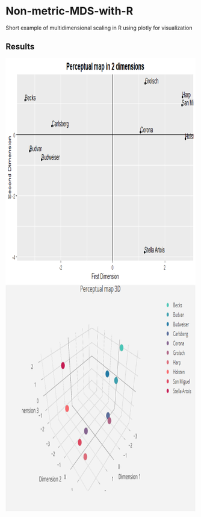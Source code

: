 # Non-metric-MDS-with-R
Short example of multidimensional scaling in R using plotly for visualization 

<h2>Results</h2>

<img src="https://raw.githubusercontent.com/Kwirtz/Non-metric-MDS-with-R/master/2D.png" width="600" height="600" />
<img src="https://raw.githubusercontent.com/Kwirtz/Non-metric-MDS-with-R/master/3D.png" width="600" height="600" />